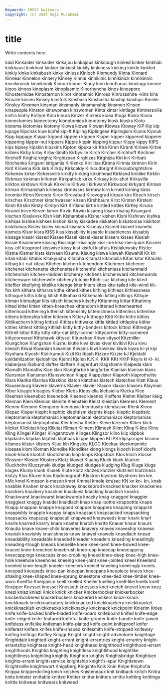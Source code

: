 ```yaml
---
Keywords: 30512 kojimura
Copyright: (C) 2024 Koji Murakami
---
```


# title

Write contents here.



kaid Kinkaider kinkaider kinkajou
kinkajous kinkcough kinked kinker kinkhab kinkhaust kinkhost kinkier kinkiest kinkily
kinkiness kinking kinkle kinkled kinkly kinks kinksbush kinky kinless Kinloch
Kinmundy Kinna Kinnard Kinnear Kinnelon kinnery Kinney Kinnie kinnikinic kinnikinick
kinnikinnic kinnikinnick kinnikinnik Kinnon kinnor Kinny kino kinofluous kinology kinone
kinoo kinoos kinoplasm kinoplasmic Kinorhyncha kinos kinospore Kinosternidae Kinosternon kinot
kinotannic Kinross Kinrossshire -kins kins Kinsale kinsen Kinsey kinsfolk Kinshasa
Kinshasha kinship kinships Kinsler Kinsley Kinsman kinsman kinsmanly kinsmanship kinsmen
Kinson kinspeople Kinston kinswoman kinswomen Kinta kintar kintlage Kintnersville kintra
kintry Kintyre Kinu kinura Kinzer Kinzers kioea Kioga Kioko Kiona
kionectomies kionectomy kionotomies kionotomy kiosk kiosks Kioto kiotome kiotomies kiotomy
Kiowa kiowa Kiowan Kiowas Kioway KIP Kip kip kipage Kipchak
kipe kipfel kip-ft Kipling Kiplingese Kiplingism Kipnis Kipnuk Kipp kippage
Kippar kipped kippeen kippen Kipper kipper kippered kipperer kippering kipper-nut
kippers Kippie kippin kipping kippur Kippy kippy KIPS kips kipsey
kipskin kipskins Kipton kipuka kir Kira Kiran Kiranti Kirbee Kirbie
kirbies Kirby kirby Kirby-Smith Kirbyville Kirch Kircher Kirchhoff Kirchner Kirchoff
Kirghiz kirghiz Kirghizean Kirghizes Kirghizia Kiri kiri Kiribati Kirichenko kirigami
kirigamis Kirilenko Kirillitsa Kirima Kirimia kirimon Kirin Kirit Kiriwina Kirk
kirk Kirkby Kirkcaldy Kirkcudbright Kirkcudbrightshire Kirkenes kirker Kirkersville kirkify kirking
kirkinhead Kirkland kirklike Kirklin Kirkman kirkman kirkmen Kirkpatrick kirks Kirksey
kirk-shot Kirksville kirkton kirktown Kirkuk Kirkville Kirkwall kirkward Kirkwood kirkyard
Kirman kirman Kirmanshah kirmess kirmesses kirmew kirn kirned kirning kirns
kirombo Kiron Kironde Kirov Kirovabad Kirovograd kirpan kirs Kirsch kirsch
kirsches Kirschner kirschwasser kirsen Kirshbaum Kirst Kirsten Kirsteni Kirsti Kirstin
Kirsty Kirstyn Kirt Kirtland kirtle kirtled kirtles Kirtley Kiruna Kirundi
kirve Kirven kirver Kirvin Kirwin kisaeng kisan kisang Kisangani kischen
Kiselevsk Kish kish Kishambala Kishar kishen Kishi Kishinev kishka kishkas
kishke kishkes kishon kishy kiskadee kiskatom kiskatomas kiskitom kiskitomas Kislev
kislev kismat kismats Kismayu Kismet kismet kismetic kismets Kisor kisra
KISS kiss kissability kissable kissableness kissably kissage kissar kissed Kissee
Kissel kissel kisser kissers kisses Kissiah Kissie Kissimmee kissing Kissinger
kissingly kiss-me kiss-me-quick Kissner kiss-off kissproof kisswise kissy kist kistful
kistfuls Kistiakowsky Kistler Kistna Kistner kists kistvaen Kisumu Kisung kiswa
kiswah Kiswahili Kit kit kitab kitabi kitabis Kitakyushu Kitalpha Kitamat
kitambilla Kitan kitar Kitasato kitbag kit-cat kitcat Kitchen kitchen kitchendom
Kitchener kitchener kitchenet kitchenette kitchenettes kitchenful kitchenless kitchenmaid kitchenman kitchen-midden
kitchenry kitchens kitchenward kitchenwards kitchenware kitchenwife kitcheny kitchie Kitchi-juz kitching
kite kited kiteflier kiteflying kitelike kitenge kiter kiters kites kite-tailed
kite-wind kit-fox kith kithara kitharas kithe kithed kithes kithing kithless
kithlessness kithogue kiths kiting kitish Kitkahaxki Kitkehahki kitling kitlings Kitlope
kitman kitmudgar kits kitsch kitsches kitschy Kittanning kittar Kittatinny kitted
kittel kitten kitten-breeches kittendom kittened kittenhearted kittenhood kittening kittenish kittenishly
kittenishness kittenless kittenlike kittens kittenship kitter kittereen Kittery kitthoge Kitti
Kittie kittie kitties Kittikachorn kitting kittisol Kittitas kittiwake kittle kittled
kittlepins kittler kittles kittlest kittling kittlish kittly kittly-benders kittock kittool
Kittredge Kittrell kittul Kitty kitty kitty-cat kitty-corner kittycorner kitty-cornered kittycornered
Kittyhawk kittysol Kitunahan Kitwe kitysol Kitzmiller Kiungchow Kiungshan Kiushu kiutle
kiva kivas kiver kivikivi Kivu kivu kiwach Kiwai Kiwanian kiwanian
Kiwanis kiwi kiwikiwi kiwis kiyas ki-yi kiyi Kiyohara Kiyoshi Kizi-kumuk
Kizil Kizilbash Kizzee Kizzie kJ Kjeldahl kjeldahlization kjeldahlize Kjersti Kjolen
K.K.K. KKK KKt KKtP Kkyra kl kl- kl. klaberjass Klabund
klafter klaftern Klagenfurt Klagshamn Klaipeda klam Klamath Klamaths Klan klan
Klangfarbe klangfarbe Klanism klanism klans Klansman Klansmen Klanswoman Klapp Klappvisier
Klaproth klaprotholite Klara Klarika Klarrisa Klaskino klatch klatches klatsch klatsches
Klatt Klaus Klausenburg klavern klaverns Klavier klavier Klaxon klaxon klaxons
Klayman Klber kleagle kleagles Kleber Klebs Klebsiella klebsiella Klecka Klee
Kleeman kleeneboc kleenebok Kleenex kleenex Kleffens Klehm Kleiber kleig Kleiman
Klein Kleinian kleinite Kleinstein Kleist Kleistian Klemens Klement Klemm Klemme
Klemperer klendusic klendusity klendusive Klenk Kleon Klepac Kleper klepht klephtic
klephtism klephts klept- kleptic kleptistic kleptomania kleptomaniac kleptomaniacal kleptomaniacs kleptomanias
kleptomanist kleptophobia Kler klesha Kletter Kleve klezmer Kliber klick klicket
Klickitat klieg Klikitat Kliman Kliment Klimesh Klimt Klina K-line Kline
Kling Klingel Klinger Klingerstown Klinges Klingsor klino klip klipbok klipdachs
klipdas klipfish kliphaas klippe klippen KLIPS klipspringer klismoi klismos klister
klisters Kljuc kln Klngsley KLOC Klockau klockmannite kloesse klom Kloman
Klondike Klondiker klong klongs klooch kloof kloofs klook-klook klootch klootchman
klop klops Klopstock Klos klosh klosse Klossner Kloster Klosters Klotz
klowet Kluang Kluck kluck klucker Kluckhohn Kluczynski kludge kludged kludges
kludging Klug Kluge kluge kluges Klump klunk Klusek Klute klutz
klutzes klutzier klutziest klutziness klutzy Klux Kluxer klva Klydonograph Klystron
klystron klystrons km km. kMc kmel K-meson k-meson kmet Kmmel
kmole km/sec KN kn kn- kn. knab knabble Knaben knack
knackaway knackebrod knacked knacker knackeries knackers knackery knackier knackiest knacking
knackish knacks Knackwurst knackwurst knackwursts knacky knag knagged knaggier knaggiest
knaggy knaidel knaidlach knap knap-bottle knapbottle knape Knapp knappan knappe
knapped knapper knappers knapping knappish knappishly knapple knappy knaps knapsack
knapsacked knapsacking knapsacks knapscap knapscull knapweed knapweeds knar knark knarl
knarle knarred knarry knars knaster knatch knatte Knauer knaur knaurs
Knautia knave knave-child knaveries knavery knaves knaveship knavess knavish knavishly
knavishness knaw knawel knawels knaydlach knead kneadability kneadable kneaded kneader
kneaders kneading kneadingly kneading-trough kneads knebelite knee knee-bent knee-bowed knee-braced
knee-breeched kneebrush knee-cap kneecap kneecapping kneecappings kneecaps knee-crooking kneed knee-deep
knee-high knee-hole kneehole kneeholes kneeing knee-joint knee-jointed kneel Kneeland kneeled
knee-length kneeler kneelers kneelet kneeling kneelingly kneels kneepad kneepads knee-pan
kneepan kneepans kneepiece knees knee-shaking knee-shaped knee-sprung kneestone knee-tied knee-timber
knee-worn Kneiffia Kneippism knell knelled Kneller knelling knell-like knells knelt
Knepper Knesset knesset Knesseth knessets knet knetch knevel knew knez
knezi kniaz kniazi Knick knick knicker Knickerbocker knickerbocker knickerbockered knickerbockers
knickered knickers knick-knack knickknack knickknackatory knickknacked knickknackery knickknacket knickknackish knickknacks
knickknacky knicknack knickpoint Knierim Knies knife knife-backed knife-bladed knife-board knifeboard
knifed knife-edge knife-edged knife-featured knifeful knife-grinder knife-handle knife-jawed knifeless knifelike
knifeman knife-plaited knife-point knifeproof knifer kniferest knifers knifes knife-shaped knifesmith
knife-stripped knifeway knifing knifings Knifley Kniggr Knight knight knight-adventurer knightage
Knightdale knighted knight-errant knight-errantries knight-errantry knight-errantship knightess knight-head knighthead knighthood
knighthood-errant knighthoods Knightia knighting knightless knightlihood knightlike knightliness knightling knightly
Knighton knights Knightsbridge Knightsen knights-errant knight-service knightship knight's-spur Knightstown Knightsville
knightswort Knigsberg Knigshte Knik Knin Knipe Kniphofia Knippa knipperdolling knish
knishes Knisteneaux knit knitback knitch Knitra knits knitster knittable knitted
Knitter knitter knitters knittie knitting knittings knittle knitwear knitwears knitweed
